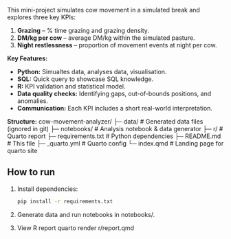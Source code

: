 This mini-project simulates cow movement in a simulated break and explores three key KPIs:

1. **Grazing** – % time grazing and grazing density.
2. **DM/kg per cow** – average DM/kg within the simulated pasture.
3. **Night restlessness** – proportion of movement events at night per cow.

**Key Features:**
- **Python:** Simualtes data, analyses data, visualisation.
- **SQL:** Quick query to showcase SQL knowledge.
- **R:** KPI validation and statistical model.
- **Data quality checks:** Identifying gaps, out-of-bounds positions, and anomalies.
- **Communication:** Each KPI includes a short real-world interpretation.

**Structure:**
cow-movement-analyzer/
├─ data/ # Generated data files (ignored in git)
├─ notebooks/ # Analysis notebook & data generator
├─ r/ # Quarto report
├─ requirements.txt # Python dependencies
├─ README.md # This file
├─ _quarto.yml # Quarto config
└─ index.qmd # Landing page for quarto site

## How to run
1. Install dependencies:
   ```bash
   pip install -r requirements.txt

2. Generate data and run notebooks in notebooks/.

3. View R report quarto render r/report.qmd